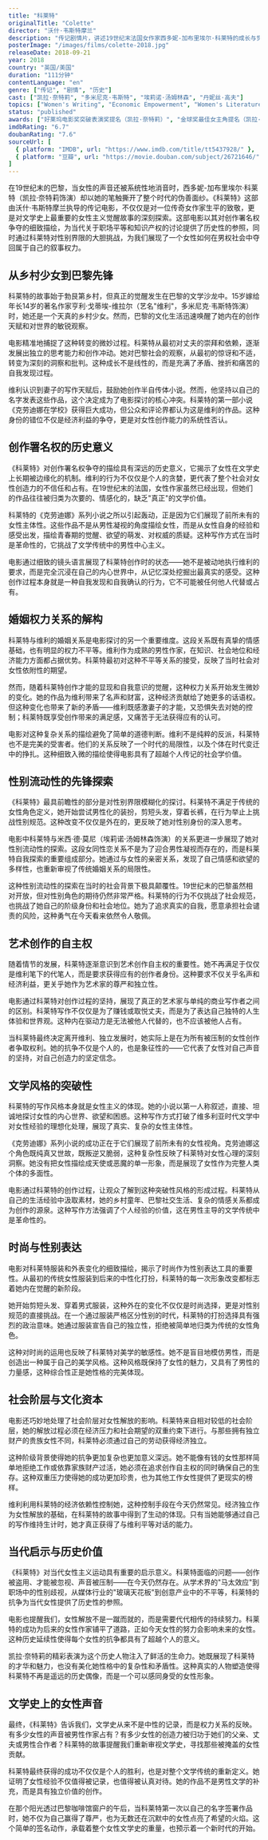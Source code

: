 ```yaml
---
title: "科莱特"
originalTitle: "Colette"
director: "沃什·韦斯特摩兰"
description: "传记剧情片，讲述19世纪末法国女作家西多妮-加布里埃尔·科莱特的成长与觉醒。凯拉·奈特莉精彩演绎了这位挑战性别规范、争取创作署名权、探索性别流动性的先锋女性作家的传奇人生。"
posterImage: "/images/films/colette-2018.jpg"
releaseDate: 2018-09-21
year: 2018
country: "英国/美国"
duration: "111分钟"
contentLanguage: "en"
genre: ["传记", "剧情", "历史"]
cast: ["凯拉·奈特莉", "多米尼克·韦斯特", "埃莉诺·汤姆林森", "丹妮丝·高夫"]
topics: ["Women's Writing", "Economic Empowerment", "Women's Literature", "Queer Identity", "Patriarchy Critique", "Feminist Art", "First Wave Feminism"]
status: "published"
awards: ["好莱坞电影奖突破表演奖提名（凯拉·奈特莉）", "金球奖最佳女主角提名（凯拉·奈特莉）"]
imdbRating: "6.7"
doubanRating: "7.6"
sourceUrl: [
  { platform: "IMDB", url: "https://www.imdb.com/title/tt5437928/" },
  { platform: "豆瓣", url: "https://movie.douban.com/subject/26721646/" }
]
---
```


在19世纪末的巴黎，当女性的声音还被系统性地消音时，西多妮-加布里埃尔·科莱特（凯拉·奈特莉饰演）却以她的笔触撕开了整个时代的伪善面纱。《科莱特》这部由沃什·韦斯特摩兰执导的传记电影，不仅仅是对一位传奇女作家生平的致敬，更是对文学史上最重要的女性主义觉醒故事的深刻探索。这部电影以其对创作署名权争夺的细致描绘，为当代关于职场平等和知识产权的讨论提供了历史性的参照，同时通过科莱特对性别界限的大胆挑战，为我们展现了一个女性如何在男权社会中夺回属于自己的叙事权力。

## 从乡村少女到巴黎先锋

科莱特的故事始于勃艮第乡村，但真正的觉醒发生在巴黎的文学沙龙中。15岁嫁给年长14岁的著名作家亨利·戈蒂埃-维拉尔（艺名"维利"，多米尼克·韦斯特饰演）时，她还是一个天真的乡村少女。然而，巴黎的文化生活迅速唤醒了她内在的创作天赋和对世界的敏锐观察。

电影精准地捕捉了这种转变的微妙过程。科莱特从最初对丈夫的崇拜和依赖，逐渐发展出独立的思考能力和创作冲动。她对巴黎社会的观察，从最初的惊讶和不适，转变为深刻的洞察和批判。这种成长不是线性的，而是充满了矛盾、挫折和痛苦的自我发现过程。

维利认识到妻子的写作天赋后，鼓励她创作半自传体小说。然而，他坚持以自己的名字发表这些作品，这个决定成为了电影探讨的核心冲突。科莱特的第一部小说《克劳迪娜在学校》获得巨大成功，但公众和评论界都认为这是维利的作品。这种身份的错位不仅是经济利益的争夺，更是对女性创作能力的系统性否认。

## 创作署名权的历史意义

《科莱特》对创作署名权争夺的描绘具有深远的历史意义，它揭示了女性在文学史上长期被边缘化的机制。维利的行为不仅仅是个人的贪婪，更代表了整个社会对女性创造力的不信任和占有。在19世纪末的法国，女性作家虽然已经出现，但她们的作品往往被归类为次要的、情感化的，缺乏"真正"的文学价值。

科莱特的《克劳迪娜》系列小说之所以引起轰动，正是因为它们展现了前所未有的女性主体性。这些作品不是从男性凝视的角度描绘女性，而是从女性自身的经验和感受出发，描绘青春期的觉醒、欲望的萌发、对权威的质疑。这种写作方式在当时是革命性的，它挑战了文学传统中的男性中心主义。

电影通过细致的镜头语言展现了科莱特创作时的状态——她不是被动地执行维利的要求，而是完全沉浸在自己的内心世界中，从记忆深处挖掘出最真实的感受。这种创作过程本身就是一种自我发现和自我确认的行为，它不可能被任何他人代替或占有。

## 婚姻权力关系的解构

科莱特与维利的婚姻关系是电影探讨的另一个重要维度。这段关系既有真挚的情感基础，也有明显的权力不平等。维利作为成熟的男性作家，在知识、社会地位和经济能力方面都占据优势。科莱特最初对这种不平等关系的接受，反映了当时社会对女性依附性的期望。

然而，随着科莱特创作才能的显现和自我意识的觉醒，这种权力关系开始发生微妙的变化。她的作品为维利带来了名声和财富，这种经济贡献给了她更多的话语权。但这种变化也带来了新的矛盾——维利既感激妻子的才能，又恐惧失去对她的控制；科莱特既享受创作带来的满足感，又痛苦于无法获得应有的认可。

电影对这种复杂关系的描绘避免了简单的道德判断。维利不是纯粹的反派，科莱特也不是完美的受害者。他们的关系反映了一个时代的局限性，以及个体在时代变迁中的挣扎。这种细致入微的描绘使得电影具有了超越个人传记的社会学价值。

## 性别流动性的先锋探索

《科莱特》最具前瞻性的部分是对性别界限模糊化的探讨。科莱特不满足于传统的女性角色定义，她开始尝试男性化的装扮，剪短头发，穿着长裤，在行为举止上挑战性别规范。这种改变不仅仅是外在的，更反映了她对性别身份的深入思考。

电影中科莱特与米西·德·莫尼（埃莉诺·汤姆林森饰演）的关系更进一步展现了她对性别流动性的探索。这段女同性恋关系不是为了迎合男性凝视而存在的，而是科莱特自我探索的重要组成部分。她通过与女性的亲密关系，发现了自己情感和欲望的多样性，也重新审视了传统婚姻关系的局限性。

这种性别流动性的探索在当时的社会背景下极具颠覆性。19世纪末的巴黎虽然相对开放，但对性别角色的期待仍然非常严格。科莱特的行为不仅挑战了社会规范，也挑战了她自己的阶级身份和社会地位。她为了追求真实的自我，愿意承担社会谴责的风险，这种勇气在今天看来依然令人敬佩。

## 艺术创作的自主权

随着情节的发展，科莱特逐渐意识到艺术创作自主权的重要性。她不再满足于仅仅是维利笔下的代笔人，而是要求获得应有的创作者身份。这种要求不仅关乎名声和经济利益，更关乎她作为艺术家的尊严和独立性。

电影通过科莱特对创作过程的坚持，展现了真正的艺术家与单纯的商业写作者之间的区别。科莱特写作不仅仅是为了赚钱或取悦丈夫，而是为了表达自己独特的人生体验和世界观。这种内在驱动力是无法被他人代替的，也不应该被他人占有。

当科莱特最终决定离开维利、独立发展时，她实际上是在为所有被压制的女性创作者争取权利。她的抗争不仅是个人的，也是象征性的——它代表了女性对自己声音的坚持，对自己创造力的坚定信念。

## 文学风格的突破性

科莱特的写作风格本身就是女性主义的体现。她的小说以第一人称叙述，直接、坦诚地探讨女性的内心世界、欲望和困惑。这种写作方式打破了维多利亚时代文学中对女性经验的理想化处理，展现了真实、复杂的女性主体性。

《克劳迪娜》系列小说的成功正在于它们展现了前所未有的女性视角。克劳迪娜这个角色既纯真又世故，既叛逆又脆弱，这种复杂性反映了科莱特对女性心理的深刻洞察。她没有把女性描绘成天使或恶魔的单一形象，而是展现了女性作为完整人类个体的多面性。

电影通过科莱特的创作过程，让观众了解到这种突破性风格的形成过程。科莱特从自己的生活经验中汲取素材，她的乡村童年、巴黎社交生活、复杂的情感关系都成为创作的源泉。这种写作方法强调了个人经验的价值，这在男性主导的文学传统中是革命性的。

## 时尚与性别表达

电影对科莱特服装和外表变化的细致描绘，揭示了时尚作为性别表达工具的重要性。从最初的传统女性服装到后来的中性化打扮，科莱特的每一次形象改变都标志着她内在觉醒的新阶段。

她开始剪短头发、穿着男式服装，这种外在的变化不仅仅是时尚选择，更是对性别规范的直接挑战。在一个通过服装严格区分性别的时代，科莱特的打扮选择具有强烈的政治意味。她通过服装宣告自己的独立性，拒绝被简单地归类为传统的女性角色。

这种对时尚的运用也反映了科莱特对美学的敏感性。她不是盲目地模仿男性，而是创造出一种属于自己的美学风格。这种风格既保持了女性的魅力，又具有了男性的力量感，这种综合性正是她性格的完美体现。

## 社会阶层与文化资本

电影还巧妙地处理了社会阶层对女性解放的影响。科莱特来自相对较低的社会阶层，她的解放过程必须在经济压力和社会期望的双重约束下进行。与那些拥有独立财产的贵族女性不同，科莱特必须通过自己的劳动获得经济独立。

这种阶级背景使得她的抗争更加复杂也更加意义深远。她不能像有钱的女性那样简单地拒绝工作或依靠家族财产过活，她必须在追求创作自主权的同时确保自己的生存。这种双重压力使得她的成功更加珍贵，也为其他工作女性提供了更现实的榜样。

维利利用科莱特的经济依赖性控制她，这种控制手段在今天仍然常见。经济独立作为女性解放的基础，在科莱特的故事中得到了生动的体现。只有当她能够通过自己的写作维持生计时，她才真正获得了与维利平等对话的能力。

## 当代启示与历史价值

《科莱特》对当代女性主义运动具有重要的启示意义。科莱特面临的问题——创作被盗用、才能被忽视、声音被压制——在今天仍然存在。从学术界的"马太效应"到职场中的性别歧视，从媒体行业的"玻璃天花板"到创意产业中的不平等，科莱特的抗争为当代女性提供了历史性的参照。

电影也提醒我们，女性解放不是一蹴而就的，而是需要代代相传的持续努力。科莱特的成功为后来的女性作家铺平了道路，正如今天女性的努力会影响未来的女性。这种历史延续性使得每个女性的抗争都具有了超越个人的意义。

凯拉·奈特莉的精彩表演为这个历史人物注入了鲜活的生命力。她既展现了科莱特的才华和魅力，也没有美化她性格中的复杂性和矛盾性。这种真实的人物塑造使得科莱特不再是遥远的历史偶像，而是一个可以感同身受的女性形象。

## 文学史上的女性声音

最终，《科莱特》告诉我们，文学史从来不是中性的记录，而是权力关系的反映。有多少女性的声音被男性作家占有？有多少女性的创造力被归功于她们的父亲、丈夫或男性合作者？科莱特的故事提醒我们重新审视文学史，寻找那些被掩盖的女性贡献。

科莱特最终获得的成功不仅仅是个人的胜利，也是对整个文学传统的重新定义。她证明了女性经验不仅值得被记录，也值得被认真对待。她的作品不是男性文学的补充，而是具有独立价值的创作。

在那个阳光透过巴黎咖啡馆窗户的午后，当科莱特第一次以自己的名字签署作品时，她不仅为自己赢得了尊严，也为无数还在沉默中的女性点亮了希望的火焰。这个简单的签名动作，承载着整个女性文学史的重量，也预示着一个新时代的开始。